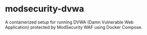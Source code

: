 # modsecurity-dvwa
A containerized setup for running DVWA (Damn Vulnerable Web Application) protected by ModSecurity WAF using Docker Compose.
